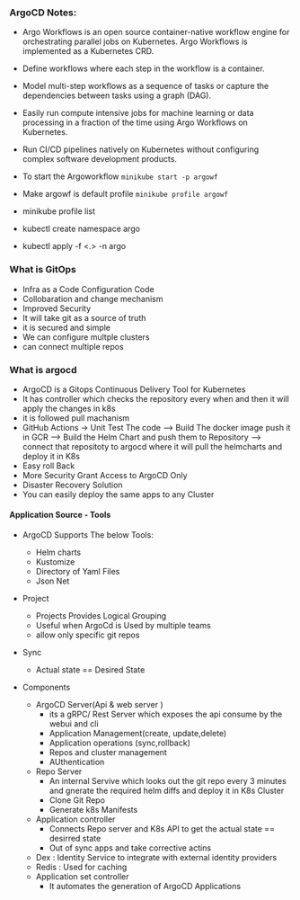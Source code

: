 ### ArgoCD Notes:
- Argo Workflows is an open source container-native workflow engine for orchestrating parallel jobs on Kubernetes. Argo Workflows is implemented as a Kubernetes CRD.

- Define workflows where each step in the workflow is a container.
- Model multi-step workflows as a sequence of tasks or capture the dependencies between tasks using a graph (DAG).
- Easily run compute intensive jobs for machine learning or data processing in a fraction of the time using Argo Workflows on Kubernetes.
- Run CI/CD pipelines natively on Kubernetes without configuring complex software development products.


- To start the Argoworkflow `minikube start -p argowf`
- Make argowf is default profile `minikube profile argowf`
- minikube profile list
- kubectl create namespace argo
- kubectl apply -f <.> -n argo

### What is GitOps 
- Infra as a Code Configuration Code
- Collobaration and change mechanism 
- Improved Security
- It will take git as a source of truth
- it is secured and simple 
- We can configure multple clusters 
- can connect multiple repos

### What is argocd
- ArgoCD is a Gitops Continuous Delivery Tool for Kubernetes
- It has controller which checks the repository every when and then it will apply the changes in k8s
- it is followed pull machanism
- GitHub Actions -> Unit Test The code --> Build The docker image push it in GCR --> Build the Helm Chart and push them to Repository --> connect that repositoty to argocd where it will pull the helmcharts and deploy it in K8s
- Easy roll Back
- More Security Grant Access to ArgoCD Only
- Disaster Recovery Solution 
- You can easily deploy the same apps to any Cluster

#### Application Source - Tools
- ArgoCD Supports The below Tools:
    - Helm charts
    - Kustomize
    - Directory of Yaml Files
    - Json Net

- Project 
    - Projects Provides Logical Grouping
    - Useful when ArgoCd is Used by multiple teams
    - allow only specific git repos 
- Sync 
    - Actual state == Desired State
- Components
    - ArgoCD Server(Api & web server )
        - its a gRPC/ Rest Server which exposes the api consume by the webui and cli
        - Application Management(create, update,delete)
        - Application operations (sync,rollback)
        - Repos and cluster management
        - AUthentication
    - Repo Server
        - An internal Servive which looks out the git repo every 3 minutes and gnerate the required helm diffs and deploy it in K8s Cluster
        - Clone Git Repo
        - Generate k8s Manifests
    - Application controller
        - Connects Repo server and K8s API to get the actual state == desirred state
        - Out of sync apps and take corrective actins
    - Dex : Identity Service to integrate with external identity providers
    - Redis : Used for caching
    - Application set controller
        - It automates the generation of ArgoCD Applications
        